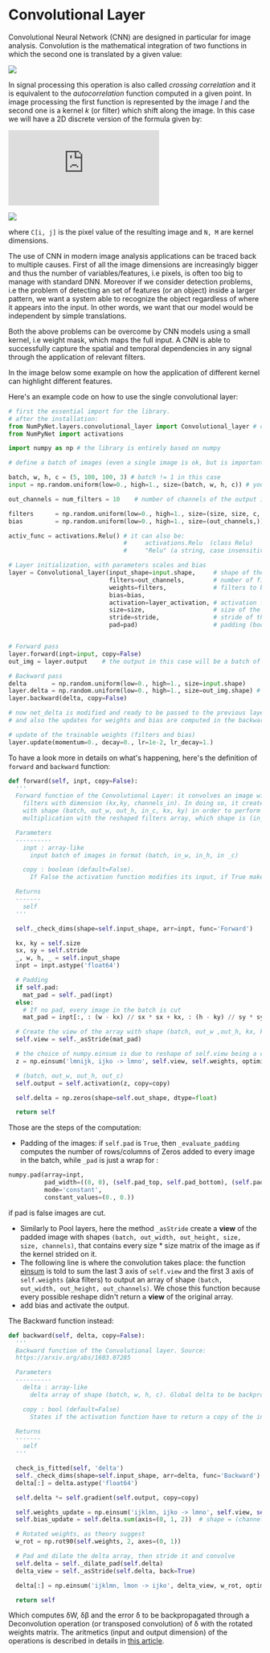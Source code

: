 # Convolutional Layer

Convolutional Neural Network (CNN) are designed in particular for image analysis.
Convolution is the mathematical integration of two functions in which the second one is translated by a given value:

![](https://latex.codecogs.com/gif.latex?(f&space;*&space;g)(t)&space;=&space;\int_{-\infty}^{&plus;\infty}&space;f(\tau)g(t&space;-&space;\tau)d\tau)

In signal processing this operation is also called *crossing correlation* and it is equivalent to the *autocorrelation* function computed in a given point.
In image processing the first function is represented by the image *I* and the second one is a kernel *k* (or filter) which shift along the image.
In this case we will have a 2D discrete version of the formula given by:

![](https://latex.codecogs.com/gif.latex?C&space;=&space;k&space;*&space;I)

![](https://latex.codecogs.com/gif.latex?C[i,&space;j]&space;=&space;\sum_{u=-N}^{N}&space;\sum_{v=-M}^{M}&space;k[u,&space;v]&space;\cdot&space;I[i&space;-&space;u,&space;j&space;-&space;v])

where `C[i, j]` is the pixel value of the resulting image and `N, M` are kernel dimensions.

The use of CNN in modern image analysis applications can be traced back to multiple causes.
First of all the image dimensions are increasingly bigger and thus the number of variables/features, i.e pixels, is often too big to manage with standard DNN.
Moreover if we consider detection problems, i.e the problem of detecting an set of features (or an object) inside a larger pattern, we want a system able to recognize the object regardless of where it appears into the input.
In other words, we want that our model would be independent by simple translations.

Both the above problems can be overcome by CNN models using a small kernel, i.e weight mask, which maps the full input.
A CNN is able to successfully capture the spatial and temporal dependencies in any signal through the application of relevant filters.

In the image below some example on how the application of different kernel can highlight different features.

Here's an example code on how to use the single convolutional layer:

```python
# first the essential import for the library.
# after the installation:
from NumPyNet.layers.convolutional_layer import Convolutional_layer # class import
from NumPyNet import activations

import numpy as np # the library is entirely based on numpy

# define a batch of images (even a single image is ok, but is important that it has all the four dimensions) in the format (batch, width, height, channels)

batch, w, h, c = (5, 100, 100, 3) # batch != 1 in this case
input = np.random.uniform(low=0., high=1., size=(batch, w, h, c)) # you can also import some images from file

out_channels = num_filters = 10    # number of channels of the output image

filters      = np.random.uniform(low=0., high=1., size=(size, size, c, out_channels))
bias         = np.random.uniform(low=0., high=1., size=(out_channels,))

activ_func = activations.Relu() # it can also be:
                                #     activations.Relu  (class Relu)
                                #     "Relu" (a string, case insensitive)

# Layer initialization, with parameters scales and bias
layer = Convolutional_layer(input_shape=input.shape,     # shape of the input, batch included
                            filters=out_channels,        # number of filter to apply
                            weights=filters,             # filters to be applied
                            bias=bias,
                            activation=layer_activation, # activation function
                            size=size,                   # size of the kernel
                            stride=stride,               # stride of the kernel
                            pad=pad)                     # padding (boolean)


# Forward pass
layer.forward(inpt=input, copy=False)
out_img = layer.output    # the output in this case will be a batch of images of shape = (batch, out_width, out_heigth , out_channels)

# Backward pass
delta       = np.random.uniform(low=0., high=1., size=input.shape)     # definition of network delta, to be backpropagated
layer.delta = np.random.uniform(low=0., high=1., size=out_img.shape) # layer delta, ideally coming from the next layer
layer.backward(delta, copy=False)

# now net_delta is modified and ready to be passed to the previous layer.delta
# and also the updates for weights and bias are computed in the backward

# update of the trainable weights (filters and bias)
layer.update(momentum=0., decay=0., lr=1e-2, lr_decay=1.)

```

To have a look more in details on what's happening, here's the definition of `forward` and `backward` function:


```python
def forward(self, inpt, copy=False):
  '''
  Forward function of the Convolutional Layer: it convolves an image with 'channels_out'
    filters with dimension (kx,ky, channels_in). In doing so, it creates a view of the image
    with shape (batch, out_w, out_h, in_c, kx, ky) in order to perform a single matrix
    multiplication with the reshaped filters array, which shape is (in_c * kx * ky, out_c).

  Parameters
  ----------
    inpt : array-like
      input batch of images in format (batch, in_w, in_h, in _c)

    copy : boolean (default=False).
      If False the activation function modifies its input, if True make a copy instead

  Returns
  -------
    self
  '''

  self._check_dims(shape=self.input_shape, arr=inpt, func='Forward')

  kx, ky = self.size
  sx, sy = self.stride
  _, w, h, _ = self.input_shape
  inpt = inpt.astype('float64')

  # Padding
  if self.pad:
    mat_pad = self._pad(inpt)
  else:
    # If no pad, every image in the batch is cut
    mat_pad = inpt[:, : (w - kx) // sx * sx + kx, : (h - ky) // sy * sy + ky, ...]

  # Create the view of the array with shape (batch, out_w ,out_h, kx, ky, in_c)
  self.view = self._asStride(mat_pad)

  # the choice of numpy.einsum is due to reshape of self.view being a copy
  z = np.einsum('lmnijk, ijko -> lmno', self.view, self.weights, optimize=True) + self.bias

  # (batch, out_w, out_h, out_c)
  self.output = self.activation(z, copy=copy)

  self.delta = np.zeros(shape=self.out_shape, dtype=float)

  return self
```

Those are the steps of the computation:

  * Padding of the images: if `self.pad` is `True`, then `_evaluate_padding` computes the number of rows/columns of Zeros added to every image in the batch, while `_pad` is just a wrap for :
  ```python
  numpy.pad(array=inpt,
            pad_width=((0, 0), (self.pad_top, self.pad_bottom), (self.pad_left, self.pad_right), (0, 0)),
            mode='constant',
            constant_values=(0., 0.))
  ```
  if pad is false images are cut.

  * Similarly to Pool layers, here the method `_asStride` create a **view**  of the padded image with shapes `(batch, out_width, out_height, size, size, channels)`, that contains every size * size matrix of the image as if the kernel strided on it.
  * The following line is where the convolution takes place: the function [einsum](https://docs.scipy.org/doc/numpy/reference/generated/numpy.einsum.html) is told to sum the last 3 axis of `self.view` and the first 3 axis of `self.weights` (aka filters) to output an array of shape `(batch, out_width, out_height, out_channels)`. We chose this function because every possible reshape didn't return a **view** of the original array.
  * add bias and activate the output.

The Backward function instead:

```python
def backward(self, delta, copy=False):
  '''
  Backward function of the Convolutional layer. Source:
  https://arxiv.org/abs/1603.07285

  Parameters
  ----------
    delta : array-like
      delta array of shape (batch, w, h, c). Global delta to be backpropagated.

    copy : bool (default=False)
      States if the activation function have to return a copy of the input or not.

  Returns
  -------
    self
  '''

  check_is_fitted(self, 'delta')
  self._check_dims(shape=self.input_shape, arr=delta, func='Backward')
  delta[:] = delta.astype('float64')

  self.delta *= self.gradient(self.output, copy=copy)

  self.weights_update = np.einsum('ijklmn, ijko -> lmno', self.view, self.delta, optimize=True)
  self.bias_update = self.delta.sum(axis=(0, 1, 2))  # shape = (channels_out)

  # Rotated weights, as theory suggest
  w_rot = np.rot90(self.weights, 2, axes=(0, 1))

  # Pad and dilate the delta array, then stride it and convolve
  self.delta = self._dilate_pad(self.delta)
  delta_view = self._asStride(self.delta, back=True)

  delta[:] = np.einsum('ijklmn, lmon -> ijko', delta_view, w_rot, optimize=True)

  return self
```

Which computes &delta;W, &delta;&beta; and the error &delta; to be backpropagated through a Deconvolution operation (or transposed convolution) of &delta; with the rotated weights matrix. The aritmetics (input and output dimension) of the operations is described in details in [this article](https://arxiv.org/pdf/1603.07285.pdf).
